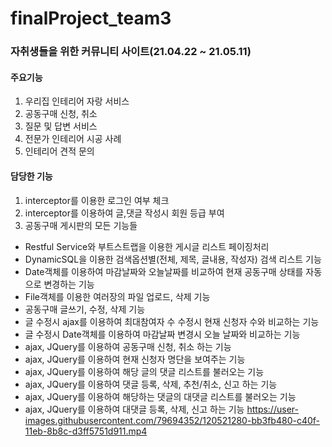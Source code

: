 # finalProject_team3

### 자취생들을 위한 커뮤니티 사이트(21.04.22 ~ 21.05.11)

#### 주요기능
1. 우리집 인테리어 자랑 서비스
2. 공동구매 신청, 취소
3. 질문 및 답변 서비스
4. 전문가 인테리어 시공 사례
5. 인테리어 견적 문의

#### 담당한 기능
1. interceptor를 이용한 로그인 여부 체크
2. interceptor를 이용하여 글,댓글 작성시 회원 등급 부여
3. 공동구매 게시판의 모든 기능들
- Restful Service와 부트스트랩을 이용한 게시글 리스트 페이징처리
- DynamicSQL을 이용한 검색옵션별(전체, 제목, 글내용, 작성자) 검색 리스트 기능
- Date객체를 이용하여 마감날짜와 오늘날짜를 비교하여 현재 공동구매 상태를 자동으로 변경하는 기능
- File객체를 이용한 여러장의 파일 업로드, 삭제 기능
- 공동구매 글쓰기, 수정, 삭제 기능
- 글 수정시 ajax를 이용하여 최대참여자 수 수정시 현재 신청자 수와 비교하는 기능
- 글 수정시 Date객체를 이용하여 마감날짜 변경시 오늘 날짜와 비교하는 기능
- ajax, JQuery를 이용하여 공동구매 신청, 취소 하는 기능
- ajax, JQuery를 이용하여 현재 신청자 명단을 보여주는 기능
- ajax, JQuery를 이용하여 해당 글의 댓글 리스트를 불러오는 기능
- ajax, JQuery를 이용하여 댓글 등록, 삭제, 추천/취소, 신고 하는 기능
- ajax, JQuery를 이용하여 해당하는 댓글의 대댓글 리스트를 불러오는 기능
- ajax, JQuery를 이용하여 대댓글 등록, 삭제, 신고 하는 기능
https://user-images.githubusercontent.com/79694352/120521280-bb3fb480-c40f-11eb-8b8c-d3ff5751d911.mp4
